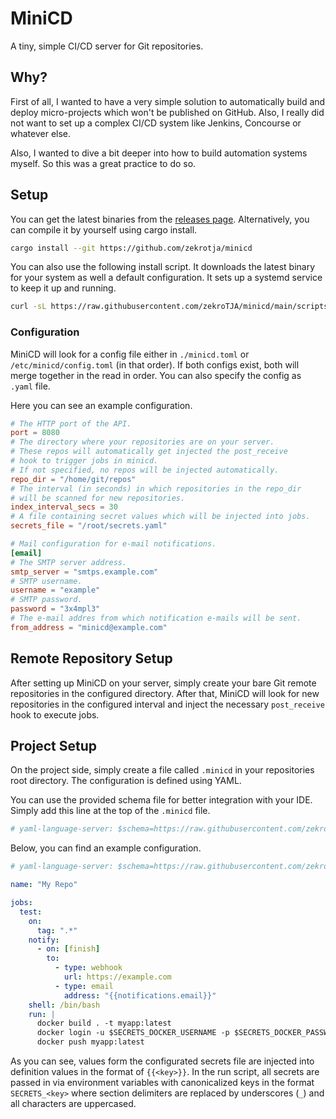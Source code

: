 # MiniCD

A tiny, simple CI/CD server for Git repositories.

## Why?

First of all, I wanted to have a very simple solution to automatically build and deploy 
micro-projects which won't be published on GitHub. Also, I really did not want to set up a complex
CI/CD system like Jenkins, Concourse or whatever else.

Also, I wanted to dive a bit deeper into how to build automation systems myself. So this was
a great practice to do so.

## Setup

You can get the latest binaries from the [releases page](https://github.com/zekrotja/minicd/releases).
Alternatively, you can compile it by yourself using cargo install.
```bash
cargo install --git https://github.com/zekrotja/minicd
```

You can also use the following install script. It downloads the latest binary for your system as well
a default configuration. It sets up a systemd service to keep it up and running.
```bash
curl -sL https://raw.githubusercontent.com/zekroTJA/minicd/main/scripts/install.sh | sudo bash -
```

### Configuration

MiniCD will look for a config file either in `./minicd.toml` or `/etc/minicd/config.toml` (in that order). If both configs exist, both will merge together in the read in order. You can also specify the config as `.yaml` file.

Here you can see an example configuration.
```toml
# The HTTP port of the API.
port = 8080
# The directory where your repositories are on your server.
# These repos will automatically get injected the post_receive
# hook to trigger jobs in minicd.
# If not specified, no repos will be injected automatically.
repo_dir = "/home/git/repos"
# The interval (in seconds) in which repositories in the repo_dir 
# will be scanned for new repositories.
index_interval_secs = 30
# A file containing secret values which will be injected into jobs.
secrets_file = "/root/secrets.yaml"

# Mail configuration for e-mail notifications.
[email]
# The SMTP server address.
smtp_server = "smtps.example.com"
# SMTP username.
username = "example"
# SMTP password.
password = "3x4mpl3"
# The e-mail addres from which notification e-mails will be sent.
from_address = "minicd@example.com"
```

## Remote Repository Setup

After setting up MiniCD on your server, simply create your bare Git remote repositories in the configured directory. After that, MiniCD will look for new repositories in the configured interval and inject the necessary `post_receive` hook to execute jobs.

## Project Setup

On the project side, simply create a file called `.minicd` in your repositories root directory. The configuration is defined using YAML.

You can use the provided schema file for better integration with your IDE. Simply add this line at the top of the `.minicd` file.
```yaml
# yaml-language-server: $schema=https://raw.githubusercontent.com/zekroTJA/minicd/main/docs/schemas/.minicd.schema.json
```

Below, you can find an example configuration.
```yaml
# yaml-language-server: $schema=https://raw.githubusercontent.com/zekroTJA/minicd/main/docs/schemas/.minicd.schema.json

name: "My Repo"

jobs:
  test:
    on:
      tag: ".*"
    notify:
      - on: [finish]
        to:
          - type: webhook
            url: https://example.com
          - type: email
            address: "{{notifications.email}}"
    shell: /bin/bash
    run: |
      docker build . -t myapp:latest
      docker login -u $SECRETS_DOCKER_USERNAME -p $SECRETS_DOCKER_PASSWORD
      docker push myapp:latest
```

As you can see, values form the configurated secrets file are injected into definition values in the format of `{{<key>}}`. In the run script, all secrets are passed in via environment variables with canonicalized keys in the format `SECRETS_<key>` where section delimiters are replaced by underscores (`_`) and all characters are uppercased.